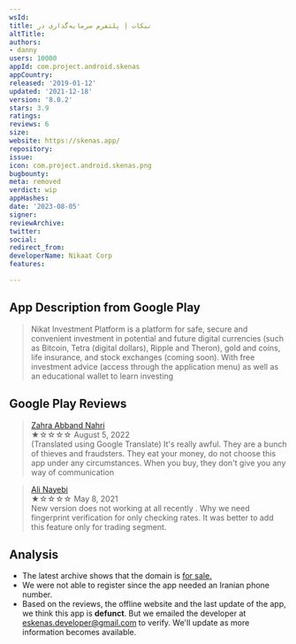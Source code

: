 ```yaml
---
wsId: 
title: نیکات | پلتفرم سرمایه‌گذاری در
altTitle: 
authors:
- danny
users: 10000
appId: com.project.android.skenas
appCountry: 
released: '2019-01-12'
updated: '2021-12-18'
version: '8.0.2'
stars: 3.9
ratings: 
reviews: 6
size: 
website: https://skenas.app/
repository: 
issue: 
icon: com.project.android.skenas.png
bugbounty: 
meta: removed
verdict: wip
appHashes: 
date: '2023-08-05'
signer: 
reviewArchive: 
twitter: 
social: 
redirect_from: 
developerName: Nikaat Corp
features: 

---
```


## App Description from Google Play

> Nikat Investment Platform is a platform for safe, secure and convenient investment in potential and future digital currencies (such as Bitcoin, Tetra (digital dollars), Ripple and Theron), gold and coins, life insurance, and stock exchanges (coming soon). With free investment advice (access through the application menu) as well as an educational wallet to learn investing

## Google Play Reviews 

> [Zahra Abband Nahri](https://play.google.com/store/apps/details?id=com.project.android.skenas&gl=ir)<br>
  ★☆☆☆☆ August 5, 2022 <br>
       (Translated using Google Translate) It's really awful. They are a bunch of thieves and fraudsters. They eat your money, do not choose this app under any circumstances. When you buy, they don't give you any way of communication

> [Ali Nayebi](https://play.google.com/store/apps/details?id=com.project.android.skenas&gl=ir)<br>
  ★☆☆☆☆ May 8, 2021 <br>
       New version does not working at all recently . Why we need fingerprint verification for only checking rates. It was better to add this feature only for trading segment.

## Analysis 

- The latest archive shows that the domain is [for sale.](https://web.archive.org/web/20230328105604/https://skenas.app/)
- We were not able to register since the app needed an Iranian phone number. 
- Based on the reviews, the offline website and the last update of the app, we think this app is **defunct**. But we emailed the developer at eskenas.developer@gmail.com to verify. We'll update as more information becomes available.
